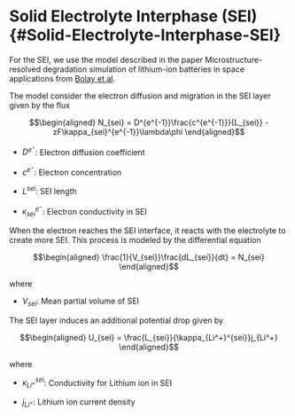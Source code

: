 
# Solid Electrolyte Interphase (SEI) {#Solid-Electrolyte-Interphase-SEI}

For the SEI, we use the model described in the paper Microstructure-resolved degradation simulation of lithium-ion batteries in space applications from [Bolay et al](https://doi.org/10.1016/j.powera.2022.100083).

The model consider the electron diffusion and migration in the SEI layer given by the flux

$$\begin{aligned}
  N_{sei} = D^{e^{-1}}\frac{c^{e^{-1}}}{L_{sei}} - zF\kappa_{sei}^{e^{-1}}\lambda\phi
\end{aligned}$$
- $D^{e^-}$: Electron diffusion coefficient
  
- $c^{e^-}$: Electron concentration
  
- $L^{sei}$: SEI length
  
- $\kappa^{e^-}_{sei}$: Electron conductivity in SEI
  

When the electron reaches the SEI interface, it reacts with the electrolyte to create more SEI. This process is modeled by the differential equation

$$\begin{aligned}
  \frac{1}{V_{sei}}\frac{dL_{sei}}{dt} = N_{sei}
\end{aligned}$$

where 
- $V_{sei}$: Mean partial volume of SEI
  

The SEI layer induces an additional potential drop given by

$$\begin{aligned}
  U_{sei} = \frac{L_{sei}}{\kappa_{Li^+}^{sei}}j_{Li^+}
\end{aligned}$$

where 
- $\kappa_{Li^+}^{sei}$: Conductivity for Lithium ion in SEI
  
- $j_{Li^+}$: Lithium ion current density
  
